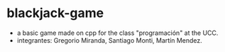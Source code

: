# blackjack-game
- a basic game made on cpp for the class "programación" at the UCC.
- integrantes: Gregorio Miranda, Santiago Monti, Martín Mendez. 
